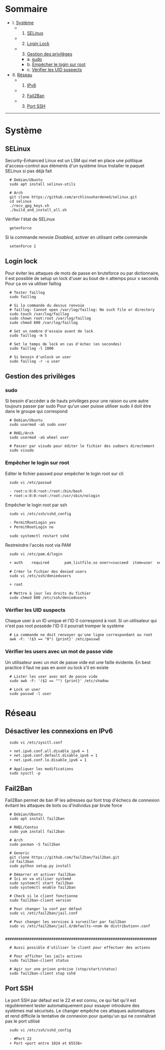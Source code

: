 # Sommaire
- I. [Système](#Système)
	- 1. [SELinux](#selinux)
	- 2. [Login Lock](#login-lock)
	- 3. [Gestion des privilèges](#gestion-des-privileges)
		- a. [sudo](#sudo)
		- b. [Empêcher le login sur root](#empecher-le-login-sur-root)
		- c. [Vérifier les UID suspects](#verifier-les-uid-suspects)
- II. [Réseau](#reseau)
	- 1. [IPv6](#desactiver-les-connexions-en-ipv6)
	- 2. [Fail2Ban](#fail2ban)
	- 3. [Port SSH](#port-ssh)

---

# Système
## SELinux
Security-Enhanced Linux est un LSM qui met en place une politique d'access-control aux éléments d'un système linux
Installer le paquet SELinux si pas déjà fait
```SHELL
  # Debian/Ubuntu
  sudo apt install selinux-utils
  
  # Arch
  git clone https://github.com/archlinuxhardened/selinux.git
  cd selinux
  ./recv_gpg_keys.sh
  ./build_and_install_all.sh
```
Vérifier l'état de SELinux
```SHELL
  getenforce
```
Si la commande renvoie *Disabled*, activer en utilisant cette commande
```SHELL
  setenforce 1
```
## Login lock
Pour éviter les attaques de mots de passe en bruteforce ou par dictionnaire, il est possible de setup un lock d'user au bout de n attemps pour x seconds
Pour ça on va utiliser faillog
```SHELL
  # Tester faillog
  sudo faillog
  
  # Si la commande du dessus renvoie 
  # faillog: Cannot open /var/log/faillog: No such file or directory
  sudo touch /var/log/faillog
  sudo chown root:root /var/log/faillog
  sudo chmod 600 /var/log/faillog
  
  # Set un nombre d'essaie avant de lock
  sudo faillog -m 5
  
  # Set le temps de lock en cas d'échec (en secondes)
  sudo faillog -l 1800
  
  # Si besoin d'unlock un user
  sudo faillog -r -u user
```
## Gestion des privilèges
### sudo
Si besoin d'accéder a de hauts privilèges pour une raison ou une autre toujours passer par sudo
Pour qu'un user puisse utiliser sudo il doit être dans le groupe qui correspond
```SHELL
  # Debian/Ubuntu
  sudo usermod -aG sudo user
  
  # RHEL/Arch
  sudo usermod -aG wheel user
  
  # Passer par visudo pour éditer le fichier des sudoers directement
  sudo visudo
```
### Empêcher le login sur root
Editer le fichier passwd pour empêcher le login root sur cli
```SHELL
  sudo vi /etc/passwd
```
```DIFF
  - root:x:0:0:root:/root:/bin/bash
  + root:x:0:0:root:/root:/usr/sbin/nologin
  ```
Empêcher le login root par ssh
```SHELL
  sudo vi /etc/ssh/sshd_config
```
```DIFF
  - PermitRootLogin yes
  + PermitRootLogin no
  ```
```SHELL
  sudo systemctl restart sshd
```
Restreindre l'accès root via PAM
```SHELL
  sudo vi /etc/pam.d/login
```

```DIFF
  + auth    required       pam_listfile.so onerr=succeed  item=user  sense=deny  file=/etc/ssh/deniedusers
```

```SHELL
  # Créer le fichier des denied users
  sudo vi /etc/ssh/deniedusers
```

```DIFF
  + root
```

```SHELL
  # Mettre à jour les droits du fichier
  sudo chmod 600 /etc/ssh/deniedusers
```
### Vérifier les UID suspects
Chaque user à un ID unique et l'ID 0 correspond à root. Si un utilisateur qui n'est pas root possède l'ID 0 il pourrait tromper le système

```SHELL
  # La commande ne doit renvoyer qu'une ligne correspondant au root
  awk -F: '($3 == "0") {print}' /etc/passwd
```
### Vérifier les users avec un mot de passe vide
Un utilisateur avec un mot de passe vide est une faille évidente. En best practice il faut ne pas en avoir ou lock s'il en existe
```SHELL
  # Lister les user avec mot de passe vide
  sudo awk -F: '($2 == "") {print}' /etc/shadow
  
  # Lock un user
  sudo passwd -l user
  ```
# Réseau
## Désactiver les connexions en IPv6
```SHELL
  sudo vi /etc/sysctl.conf
```
```DIFF
  + net.ipv6.conf.all.disable_ipv6 = 1
  + net.ipv6.conf.default.disable_ipv6 = 1
  + net.ipv6.conf.lo.disable_ipv6 = 1
```
```SHELL
  # Appliquer les modifications
  sudo sysctl -p
```
## Fail2Ban
Fail2Ban permet de ban IP les adresses qui font trop d'échecs de connexion évitant les attaques de bots ou d'individus par brute force
```SHELL
  # Debian/Ubuntu
  sudo apt install fail2ban
  
  # RHEL/Centos
  sudo yum install fail2ban
  
  # Arch
  sudo pacman -S fail2ban
  
  # Generic
  git clone https://github.com/fail2ban/fail2ban.git
  cd fail2ban
  sudo python setup.py install
```
```SHELL
  # Démarrer et activer fail2ban
  # Ici on va utiliser systemd
  sudo systemctl start fail2ban
  sudo systemctl enable fail2ban
  
  # Check si le client fonctionne
  sudo fail2ban-client version
```
```SHELL
  # Pour changer la conf par défaut
  sudo vi /etc/fail2ban/jail.conf
  
  # Pour changer les services à surveiller par fail2ban
  sudo vi /etc/fail2ban/jail.d/defaults-<nom de distribution>.conf
  
  #####################################################################
  
  # Aussi possible d'utiliser le client pour effectuer des actions
  
  # Pour afficher les jails actives
  sudo fail2ban-client status
  
  # Agir sur une prison précise (stop/start/status)
  sudo fail2ban-client stop sshd
```
## Port SSH
Le port SSH par défaut est le 22 et est connu, ce qui fait qu'il est régulièrement tester automatiquement pour essayer introduire des systèmes mal sécurisés. Le changer empêche ces attaques automatiques et rend difficile la tentative de connexion pour quelqu'un qui ne connaîtrait pas le port utilisé
```SHELL
  sudo vi /etc/ssh/sshd_config
  ```
```DIFF
  - #Port 22
  + Port <port entre 1024 et 65536>
```
